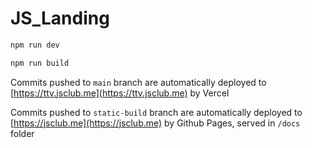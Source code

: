 # JS_Landing

```bash
npm run dev
```

```bash
npm run build
```

Commits pushed to `main` branch are automatically deployed to [https://ttv.jsclub.me](https://ttv.jsclub.me) by Vercel

Commits pushed to `static-build` branch are automatically deployed to [https://jsclub.me](https://jsclub.me) by Github Pages, served in `/docs` folder

